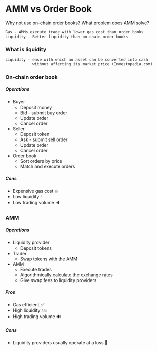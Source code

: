 # AMM vs Order Book

Why not use on-chain order books? What problem does AMM solve?
 
```
Gas - AMMs execute trade with lower gas cost than order books
Liquidity - Better liquidity than on-chain order books
```

### What is liquidity

```
Liquidity - ease with which an asset can be converted into cash
            without affecting its market price (Investopedia.com)
```

### On-chain order book

##### Operations

- Buyer
  - Deposit money
  - Bid - submit buy order
  - Update order
  - Cancel order
- Seller
  - Deposit token
  - Ask - submit sell order
  - Update order
  - Cancel order
- Order book
  - Sort orders by price
  - Match and execute orders

##### Cons

- Expensive gas cost 🔥
- Low liquidity 💧
- Low trading volume 🔈

### AMM

##### Operations

- Liquidity provider
  - Deposit tokens
- Trader
  - Swap tokens with the AMM
- AMM
  - Execute trades
  - Algorithmically calculate the exchange rates
  - Give swap fees to liquidity providers

##### Pros

- Gas efficient ✅
- High liquidity 💧💧💧
- High trading volume 🔊

##### Cons

- Liquidity providers usually operate at a loss 💸
